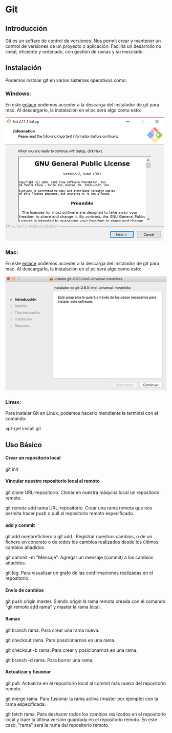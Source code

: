 # Git
## Introducción

Git es un softare de control de versiones. Nos permit crear y mantener un control de versiones de un proyecto o aplicación.
Facilita un desarrollo no lineal, eficiente y ordenado, con gestión de ramas y su mezclado.

## Instalación

Podemos instalar git en varios sistemas operativos como:

### Windows:
En este [enlace](https://git-for-windows.github.io/) podemos acceder a la descarga del instalador de git para mac. Al descargarlo, la instalación en el pc será algo como esto:

![instaladorwindows](instaladorwindows.png)

### Mac:
En este [enlace](https://sourceforge.net/projects/git-osx-installer/files/git-2.10.1-intel-universal-mavericks.dmg/download?use_mirror=autoselect) podemos acceder a la descarga del instalador de git para mac. Al descargarlo, la instalación en el pc será algo como esto:

![instaladormac](instaladormac.png)

### Linux:
Para instalar Git en Linux, podemos hacerlo mendiante la terminal con el comando:

apt-get install git

## Uso Básico

#### Crear un repositorio local
git init

#### Vincular nuestro repositorio local al remoto
git clone URL-repositorio. Clonar en nuestra máquina local un repositorio remoto.

git remote add rama URL-repositorio. Crear una rama remota que nos permita hacer push o pull al repositorio remoto especificado.

#### add y commit
git add nombrefichero o git add . Registrar nuestros cambios, o de un fichero en concreto o de todos los cambios realizados desde los últimos cambios añadidos.

git commit -m "Mensaje". Agregar un mensaje (commit) a los cambios añadidos.

git log. Para visualizar un grafo de las confirmaciones realizadas en el repositorio.

#### Envío de cambios
git push origin master. Siendo origin la rama remota creada con el comando "git remote add rama" y master la rama local.

#### Ramas
git branch rama. Para crear una rama nueva.

git checkout rama. Para posicionarnos en una rama.

git checkout -b rama. Para crear y posicionarnos en una rama.

git branch -d rama. Para borrar una rama.

#### Actualizar y fusionar
git pull. Actualiza en el repositorio local al commit más nuevo del repositorio remoto.

git merge rama. Para fusionar la rama activa (master por ejemplo) con la rama especificada.

git fetch rama. Para deshacer todos los cambios realizados en el repositorio local y traer la última versión guardada en el repositorio remoto. En este caso, "rama" será la rama del repositorio remoto.
